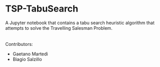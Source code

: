 # TSP-TabuSearch
A Jupyter notebook that contains a tabu search heuristic algorithm that attempts to solve the Travelling Salesman Problem.
\
\
\
Contributors:
- Gaetano Martedì
- Biagio Salzillo
